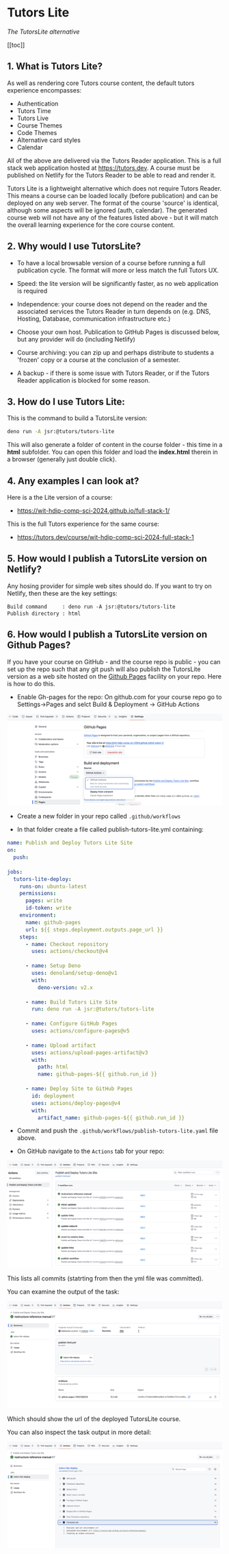 # Tutors Lite

*The TutorsLite alternative*

[[toc]]

## 1. What is Tutors Lite?

As well as rendering core Tutors course content, the default tutors experience encompasses:

- Authentication
- Tutors Time 
- Tutors Live
- Course Themes 
- Code Themes
- Alternative card styles
- Calendar

All of the above are delivered via the Tutors Reader application. This is a full stack web application hosted at https://tutors.dev. A course must be published on Netlify for the Tutors Reader to be able to read and render it.

Tutors Lite is a lightweight alternative which does not require Tutors Reader. This means a course can be loaded locally (before publication) and can be deployed on any web server. The format of the course 'source' is identical, although some aspects will be ignored (auth, calendar). The generated course web will not have any of the features listed above - but it will match the overall learning experience for the core course content.

## 2. Why would I use TutorsLite?

- To have a local browsable version of a course before running a full publication cycle. The format will more or less match the full Tutors UX.

- Speed: the lite version will be significantly faster, as no web application is required

- Independence: your course does not depend on the reader and the associated services the Tutors Reader in turn depends on (e.g. DNS, Hosting, Database, communication infrastructure etc.)

- Choose your own host. Publication to GitHub Pages is discussed below, but any provider will do (including Netlify)

- Course archiving: you can zip up and perhaps distribute to students a 'frozen' copy or a course at the conclusion of a semester.

- A backup - if there is some issue with Tutors Reader, or if the Tutors Reader application is blocked for some reason.

## 3. How do I use Tutors Lite:

This is the command to build a TutorsLite version:

~~~bash
deno run -A jsr:@tutors/tutors-lite
~~~

This will also generate a folder of content in the course folder - this time in a **html** subfolder. You can open this folder and load the **index.html** therein in a browser (generally just double click).  

## 4. Any examples I can look at?

Here is a the Lite version of a course:

- <https://wit-hdip-comp-sci-2024.github.io/full-stack-1/>

This is the full Tutors experience for the same course:

- <https://tutors.dev/course/wit-hdip-comp-sci-2024-full-stack-1>


## 5. How would I publish a TutorsLite version on Netlify?

Any hosing provider for simple web sites should do. If you want to try on Netlify, then these are the key settings:

~~~
Build command     : deno run -A jsr:@tutors/tutors-lite
Publish directory : html
~~~

## 6. How would I publish a TutorsLite version on Github Pages?

If you have your course on GitHub - and the course repo is public - you can set up the repo such that any git push will also publish the TutorsLite version as a web site hosted on the [Github Pages](https://docs.github.com/en/pages/getting-started-with-github-pages/what-is-github-pages) facility on your repo. Here is how to do this.

- Enable Gh-pages for the repo: On github.com for your course repo go to Settings->Pages and selct Build & Deployment -> GitHub Actions

![](img/gh-pages.png)

- Create a new folder in your repo called `.github/workflows`

- In that folder create a file called publish-tutors-lite.yml containing:

~~~yaml
name: Publish and Deploy Tutors Lite Site
on:
  push:

jobs:
  tutors-lite-deploy:
    runs-on: ubuntu-latest
    permissions:
      pages: write
      id-token: write
    environment:
      name: github-pages
      url: ${{ steps.deployment.outputs.page_url }}
    steps:
      - name: Checkout repository
        uses: actions/checkout@v4

      - name: Setup Deno
        uses: denoland/setup-deno@v1
        with:
          deno-version: v2.x

      - name: Build Tutors Lite Site
        run: deno run -A jsr:@tutors/tutors-lite

      - name: Configure GitHub Pages
        uses: actions/configure-pages@v5

      - name: Upload artifact
        uses: actions/upload-pages-artifact@v3
        with:
          path: html
          name: github-pages-${{ github.run_id }}

      - name: Deploy Site to GitHub Pages
        id: deployment
        uses: actions/deploy-pages@v4
        with:
          artifact_name: github-pages-${{ github.run_id }}
~~~

- Commit and push the `.github/workflows/publish-tutors-lite.yaml` file above.

- On GitHub navigate to the `Actions` tab for your repo:

![](img/workflow-1.png)

This lists all commits (statrting from then the yml file was committed).

You can examine the output of the task:

![](img/workflow-2.png)

Which should show the url of the deployed TutorsLite course. 

You can also inspect the task output in more detail:

![](img/workflow-3.png)





